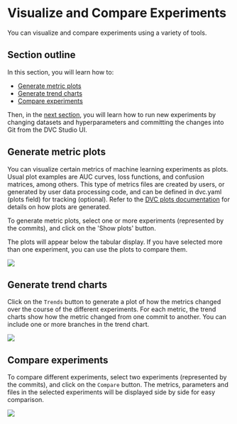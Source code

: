# Visualize and Compare Experiments

You can visualize and compare experiments using a variety of tools.

## Section outline

In this section, you will learn how to:

- [Generate metric plots](#generate-metric-plots)
- [Generate trend charts](#generate-trend-charts)
- [Compare experiments](#compare-experiments)

Then, in the [next section](/doc/studio/run-experiments), you will learn how to
run new experiments by changing datasets and hyperparameters and committing the
changes into Git from the DVC Studio UI.

## Generate metric plots

You can visualize certain metrics of machine learning experiments as plots.
Usual plot examples are AUC curves, loss functions, and confusion matrices,
among others. This type of metrics files are created by users, or generated by
user data processing code, and can be defined in dvc.yaml (plots field) for
tracking (optional). Refer to the
[DVC plots documentation](/doc/command-reference/plots) for details on how plots
are generated.

To generate metric plots, select one or more experiments (represented by the
commits), and click on the 'Show plots' button.

The plots will appear below the tabular display. If you have selected more than
one experiment, you can use the plots to compare them.

![](https://static.iterative.ai/img/studio/plots.png)

## Generate trend charts

Click on the `Trends` button to generate a plot of how the metrics changed over
the course of the different experiments. For each metric, the trend charts show
how the metric changed from one commit to another. You can include one or more
branches in the trend chart.

![](https://static.iterative.ai/img/studio/trends.png)

## Compare experiments

To compare different experiments, select two experiments (represented by the
commits), and click on the `Compare` button. The metrics, parameters and files
in the selected experiments will be displayed side by side for easy comparison.

![](https://static.iterative.ai/img/studio/compare.png)
